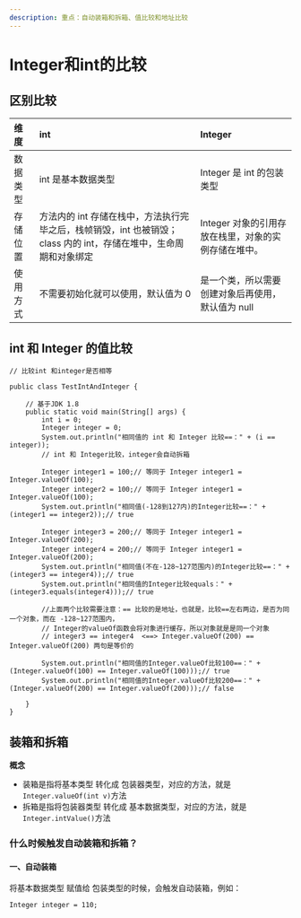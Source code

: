 ```yaml
---
description: 重点：自动装箱和拆箱、值比较和地址比较
---
```


# Integer和int的比较

## 区别比较

| 维度 | int | Integer |
| :--- | :--- | :--- |
| 数据类型 | int 是基本数据类型 | Integer 是 int 的包装类型 |
| 存储位置 | 方法内的 int 存储在栈中，方法执行完毕之后，栈帧销毁，int 也被销毁；class 内的 int，存储在堆中，生命周期和对象绑定 | Integer 对象的引用存放在栈里，对象的实例存储在堆中。 |
| 使用方式 | 不需要初始化就可以使用，默认值为 0 | 是一个类，所以需要创建对象后再使用，默认值为 null |

## int 和 Integer 的值比较

```text
// 比较int 和integer是否相等

public class TestIntAndInteger {

    // 基于JDK 1.8
    public static void main(String[] args) {
        int i = 0;
        Integer integer = 0;
        System.out.println("相同值的 int 和 Integer 比较==：" + (i == integer));
        // int 和 Integer比较，integer会自动拆箱

        Integer integer1 = 100;// 等同于 Integer integer1 = Integer.valueOf(100);
        Integer integer2 = 100;// 等同于 Integer integer1 = Integer.valueOf(100);
        System.out.println("相同值(-128到127内)的Integer比较==：" + (integer1 == integer2));// true

        Integer integer3 = 200;// 等同于 Integer integer1 = Integer.valueOf(200);
        Integer integer4 = 200;// 等同于 Integer integer1 = Integer.valueOf(200);
        System.out.println("相同值(不在-128~127范围内)的Integer比较==：" + (integer3 == integer4));// true
        System.out.println("相同值的Integer比较equals：" + (integer3.equals(integer4)));// true

        //上面两个比较需要注意：== 比较的是地址，也就是，比较==左右两边，是否为同一个对象，而在 -128~127范围内，
        // Integer的valueOf函数会将对象进行缓存，所以对象就是是同一个对象
        // integer3 == integer4  <==> Integer.valueOf(200) == Integer.valueOf(200) 两句是等价的

        System.out.println("相同值的Integer.valueOf比较100==：" + (Integer.valueOf(100) == Integer.valueOf(100)));// true
        System.out.println("相同值的Integer.valueOf比较200==：" + (Integer.valueOf(200) == Integer.valueOf(200)));// false

    }
}
```

## 装箱和拆箱

**概念**

* 装箱是指将基本类型 转化成 包装器类型，对应的方法，就是 `Integer.valueOf(int v)`方法
* 拆箱是指将包装器类型 转化成 基本数据类型，对应的方法，就是 `Integer.intValue()`方法

### 什么时候触发自动装箱和拆箱？

#### 一、自动装箱

将基本数据类型 赋值给 包装类型的时候，会触发自动装箱，例如：

```text
Integer integer = 110;
```

